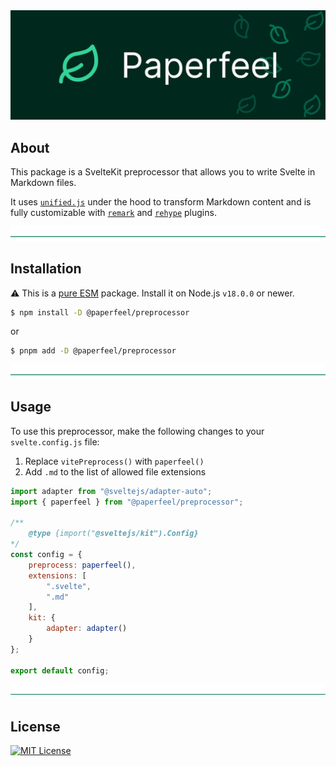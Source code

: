 <div align="center">
    <img src="https://raw.githubusercontent.com/paperfeel/.github/main/profile/paperfeel.png" alt="Paperfeel"/>
</div>

## About
This package is a SvelteKit preprocessor that allows you to write Svelte in Markdown files.

It uses [`unified.js`](https://unifiedjs.com) under the hood to transform Markdown content and is fully customizable with [`remark`](https://github.com/remarkjs/remark) and [`rehype`](https://github.com/rehypejs/rehype) plugins.

<div align="center">
    <img src="https://raw.githubusercontent.com/paperfeel/.github/main/profile/seperator.png" alt="Seperator"/>
</div>

## Installation
:warning: This is a [pure ESM](https://gist.github.com/sindresorhus/a39789f98801d908bbc7ff3ecc99d99c) package. Install it on Node.js `v18.0.0` or newer.

```bash
$ npm install -D @paperfeel/preprocessor
```

or

```bash
$ pnpm add -D @paperfeel/preprocessor
```

<div align="center">
    <img src="https://raw.githubusercontent.com/paperfeel/.github/main/profile/seperator.png" alt="Seperator"/>
</div>

## Usage
To use this preprocessor, make the following changes to your `svelte.config.js` file:

1. Replace `vitePreprocess()` with `paperfeel()`
2. Add `.md` to the list of allowed file extensions

```js
import adapter from "@sveltejs/adapter-auto";
import { paperfeel } from "@paperfeel/preprocessor";

/**
    @type {import("@sveltejs/kit").Config}
*/
const config = {
    preprocess: paperfeel(),
    extensions: [
        ".svelte",
        ".md"
    ],
    kit: {
        adapter: adapter()
    }
};

export default config;
```

<div align="center">
    <img src="https://raw.githubusercontent.com/paperfeel/.github/main/profile/seperator.png" alt="Seperator"/>
</div>

## License
<a href="./LICENSE">
    <img src="https://img.shields.io/badge/License-MIT-green?style=flat-square" alt="MIT License"/>
</a>